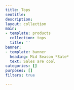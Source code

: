 ```yaml
---
title: Tops
seotitle: 
description: 
layout: collection
main:
- template: products
  collection: tops
  title: ''
banner:
- template: banner
  heading: Mid Season *Sale*
  text: Sales are cool
categories: []
purposes: []
filters: true

---
```

